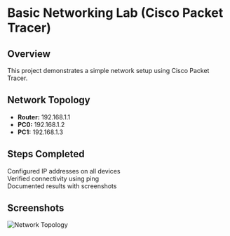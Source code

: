 

# Basic Networking Lab (Cisco Packet Tracer)
## Overview
This project demonstrates a simple network setup using Cisco Packet Tracer.

## Network Topology
- **Router:** 192.168.1.1
- **PC0:** 192.168.1.2
- **PC1:** 192.168.1.3

## Steps Completed
 Configured IP addresses on all devices  
 Verified connectivity using ping  
 Documented results with screenshots  

## Screenshots
![Network Topology](screenshot-topology.png)



